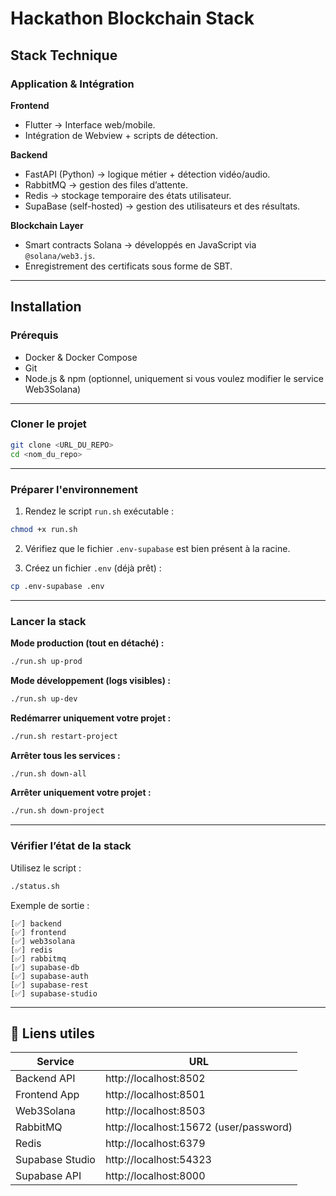 # Hackathon Blockchain Stack

## Stack Technique

### Application & Intégration

**Frontend**
- Flutter → Interface web/mobile.
- Intégration de Webview + scripts de détection.

**Backend**
- FastAPI (Python) → logique métier + détection vidéo/audio.
- RabbitMQ → gestion des files d’attente.
- Redis → stockage temporaire des états utilisateur.
- SupaBase (self-hosted) → gestion des utilisateurs et des résultats.

**Blockchain Layer**
- Smart contracts Solana → développés en JavaScript via `@solana/web3.js`.
- Enregistrement des certificats sous forme de SBT.

---

## Installation

### Prérequis

- Docker & Docker Compose
- Git
- Node.js & npm (optionnel, uniquement si vous voulez modifier le service Web3Solana)

---

### Cloner le projet

```bash
git clone <URL_DU_REPO>
cd <nom_du_repo>
```

---

### Préparer l'environnement

1. Rendez le script `run.sh` exécutable :

```bash
chmod +x run.sh
```

2. Vérifiez que le fichier `.env-supabase` est bien présent à la racine.

3. Créez un fichier `.env` (déjà prêt) :

```bash
cp .env-supabase .env
```

---

### Lancer la stack

**Mode production (tout en détaché) :**
```bash
./run.sh up-prod
```

**Mode développement (logs visibles) :**
```bash
./run.sh up-dev
```

**Redémarrer uniquement votre projet :**
```bash
./run.sh restart-project
```

**Arrêter tous les services :**
```bash
./run.sh down-all
```

**Arrêter uniquement votre projet :**
```bash
./run.sh down-project
```

---

### Vérifier l’état de la stack

Utilisez le script :
```bash
./status.sh
```

Exemple de sortie :
```
[✅] backend
[✅] frontend
[✅] web3solana
[✅] redis
[✅] rabbitmq
[✅] supabase-db
[✅] supabase-auth
[✅] supabase-rest
[✅] supabase-studio
```

---

## 🚀 Liens utiles

| Service          | URL                                |
|------------------|------------------------------------|
| Backend API     | http://localhost:8502              |
| Frontend App    | http://localhost:8501              |
| Web3Solana      | http://localhost:8503              |
| RabbitMQ        | http://localhost:15672 (user/password) |
| Redis           | http://localhost:6379                     |
| Supabase Studio | http://localhost:54323             |
| Supabase API    | http://localhost:8000              |